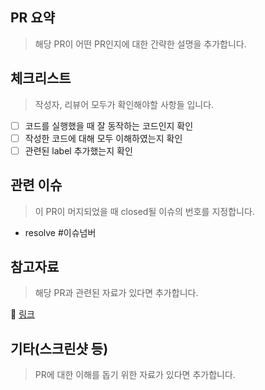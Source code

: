 ## PR 요약

> 해당 PR이 어떤 PR인지에 대한 간략한 설명을 추가합니다.

## 체크리스트

> 작성자, 리뷰어 모두가 확인해야할 사항들 입니다.

- [ ] 코드를 실행했을 때 잘 동작하는 코드인지 확인
- [ ] 작성한 코드에 대해 모두 이해하였는지 확인
- [ ] 관련된 label 추가했는지 확인

## 관련 이슈

> 이 PR이 머지되었을 때 closed될 이슈의 번호를 지정합니다.

- resolve #이슈넘버

## 참고자료

> 해당 PR과 관련된 자료가 있다면 추가합니다.

🔗 [링크](url)

## 기타(스크린샷 등)

> PR에 대한 이해를 돕기 위한 자료가 있다면 추가합니다.